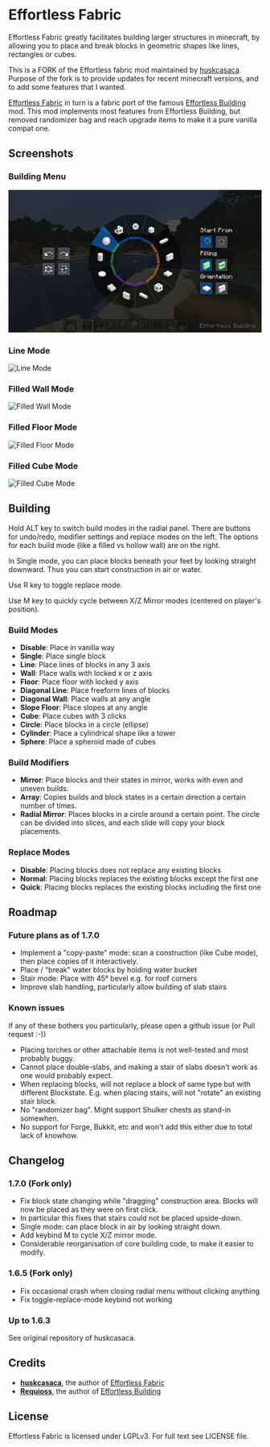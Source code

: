# Effortless Fabric

Effortless Fabric greatly facilitates building larger structures in minecraft, by allowing
you to place and break blocks in geometric shapes like lines, rectangles or cubes.

This is a FORK of the Effortless fabric mod maintained
by [huskcasaca](https://github.com/huskcasaca). Purpose of the
fork is to provide updates for recent minecraft versions, and to add some features that I
wanted.

[Effortless Fabric](https://www.curseforge.com/minecraft/mc-mods/effortless-fabric) in
turn is a fabric port of the famous [Effortless Building](https://www.curseforge.com/minecraft/mc-mods/effortless-building) mod.
This mod implements most features from Effortless Building, but removed randomizer bag and
reach upgrade items to make it a pure vanilla compat one.

## Screenshots
### Building Menu
![Radial Menu](screenshots/radial_menu.png)
### Line Mode
![Line Mode](screenshots/line_mode.png)
### Filled Wall Mode
![Filled Wall Mode](screenshots/filled_wall_mode.png)
### Filled Floor Mode
![Filled Floor Mode](screenshots/filled_floor_mode.png)
### Filled Cube Mode
![Filled Cube Mode](screenshots/filled_cube_mode.png)

## Building

Hold ALT key to switch build modes in the radial panel. There are buttons for undo/redo,
modifier settings and replace modes on the left. The options for each build mode (like a
filled vs hollow wall) are on the right.

In Single mode, you can place blocks beneath your feet by looking straight downward. Thus
you can start construction in air or water.

Use R key to toggle replace mode.

Use M key to quickly cycle between X/Z Mirror modes (centered on player's position).

### Build Modes

- **Disable**: Place in vanilla way
- **Single**: Place single block
- **Line**: Place lines of blocks in any 3 axis
- **Wall**: Place walls with locked x or z axis
- **Floor**: Place floor with locked y axis
- **Diagonal Line**: Place freeform lines of blocks
- **Diagonal Wall**: Place walls at any angle
- **Slope Floor**: Place slopes at any angle
- **Cube**: Place cubes with 3 clicks
- **Circle**: Place blocks in a circle (ellipse)
- **Cylinder**: Place a cylindrical shape like a tower
- **Sphere**: Place a spheroid made of cubes

### Build Modifiers

- **Mirror**: Place blocks and their states in mirror, works with even and uneven builds.
- **Array**: Copies builds and block states in a certain direction a certain number of times.
- **Radial Mirror**: Places blocks in a circle around a certain point. The circle can be divided into slices, and each slide will copy your block placements.

### Replace Modes

- **Disable**: Placing blocks does not replace any existing blocks
- **Normal**: Placing blocks replaces the existing blocks except the first one
- **Quick**: Placing blocks replaces the existing blocks including the first one

## Roadmap
### Future plans as of 1.7.0

- Implement a "copy-paste" mode: scan a construction (like Cube mode), then 
place copies of it interactively.
- Place / "break" water blocks by holding water bucket
- Stair mode: Place with 45° bevel e.g. for roof corners
- Improve slab handling, particularly allow building of slab stairs

### Known issues

If any of these bothers you particularly, please open a github issue (or Pull request :-))

* Placing torches or other attachable items is not well-tested and most probably buggy.
* Cannot place double-slabs, and making a stair of slabs doesn't work as one would
  probably expect.
* When replacing blocks, will not replace a block of same type but with different
  Blockstate. E.g. when placing stairs, will not "rotate" an existing stair block.
* No "randomizer bag". Might support Shulker chests as stand-in somewhen.
* No support for Forge, Bukkit, etc and won't add this either due to total lack of
  knowhow.

## Changelog
### 1.7.0 (Fork only)
 
* Fix block state changing while "dragging" construction area. Blocks will now be placed
  as they were on first click.
* In particular this fixes that stairs could not be placed upside-down.
* Single mode: can place block in air by looking straight down.
* Add keybind M to cycle X/Z mirror mode.
* Considerable reorganisation of core building code, to make it easier to modify.
 
### 1.6.5 (Fork only)

* Fix occasional crash when closing radial menu without clicking anything
* Fix toggle-replace-mode keybind not working
 
### Up to 1.6.3
 
See original repository of huskcasaca.

## Credits

* **[huskcasaca](https://github.com/huskcasaca)**, the author
  of [Effortless Fabric](https://www.curseforge.com/minecraft/mc-mods/effortless-fabric)
* **[Requioss](https://www.curseforge.com/members/requioss)**, the author of [Effortless Building](https://www.curseforge.com/minecraft/mc-mods/effortless-building) 

## License

Effortless Fabric is licensed under LGPLv3. For full text see LICENSE file.

